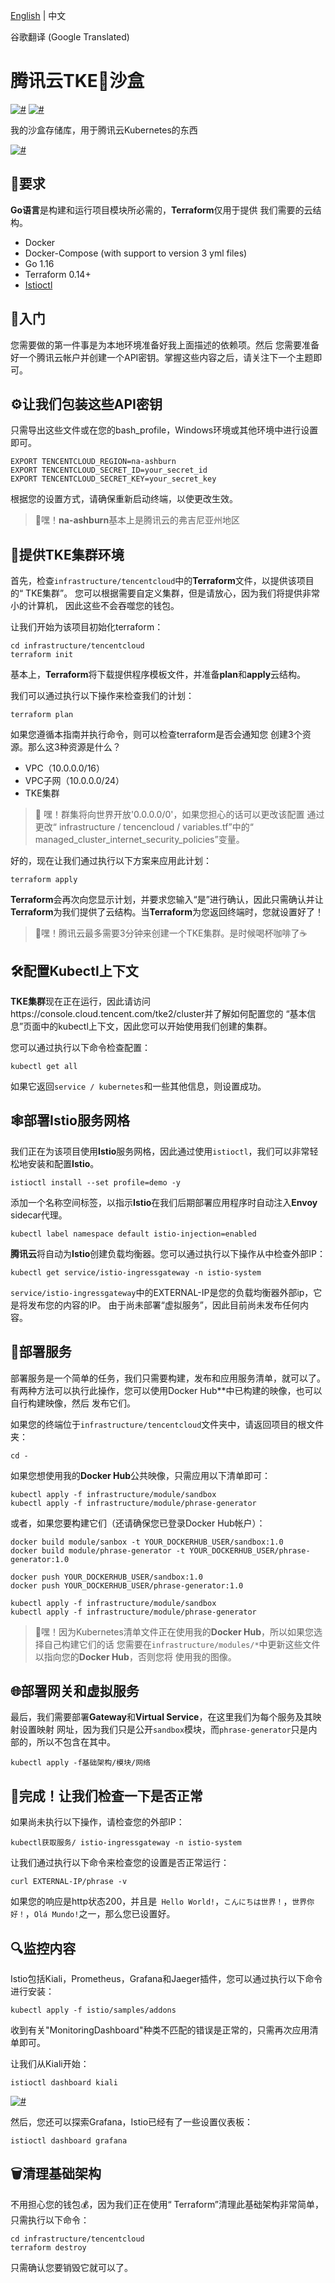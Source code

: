 [English](README.md) | 中文

谷歌翻译 (Google Translated)

# 腾讯云TKE🍱沙盒

[![#](https://img.shields.io/badge/Go-1.16-blue.svg)]()
[![#](https://img.shields.io/badge/Terraform-0.14.8-blueviolet.svg)]()

我的沙盒存储库，用于腾讯云Kubernetes的东西

[![#](assets/diagram.png)](assets/diagram.png)

## 🔌要求
**Go语言**是构建和运行项目模块所必需的，**Terraform**仅用于提供
我们需要的云结构。

- Docker
- Docker-Compose (with support to version 3 yml files)
- Go 1.16
- Terraform 0.14+
- [Istioctl](https://istio.io/latest/docs/setup/getting-started/)

## 🔰入门

您需要做的第一件事是为本地环境准备好我上面描述的依赖项。然后
您需要准备好一个腾讯云帐户并创建一个API密钥。掌握这些内容之后，请关注下一个主题即可。

## ⚙️让我们包装这些API密钥

只需导出这些文件或在您的bash_profile，Windows环境或其他环境中进行设置即可。

```shell
EXPORT TENCENTCLOUD_REGION=na-ashburn
EXPORT TENCENTCLOUD_SECRET_ID=your_secret_id
EXPORT TENCENTCLOUD_SECRET_KEY=your_secret_key
```

根据您的设置方式，请确保重新启动终端，以使更改生效。

>📢嘿！**na-ashburn**基本上是腾讯云的弗吉尼亚州地区

## 🧱提供TKE集群环境

首先，检查`infrastructure/tencentcloud`中的**Terraform**文件，以提供该项目的“ TKE集群”。
您可以根据需要自定义集群，但是请放心，因为我们将提供非常小的计算机，
因此这些不会吞噬您的钱包。

让我们开始为该项目初始化terraform：

```shell
cd infrastructure/tencentcloud
terraform init
```

基本上，**Terraform**将下载提供程序模板文件，并准备**plan**和**apply**云结构。

我们可以通过执行以下操作来检查我们的计划：

```shell
terraform plan
```

如果您遵循本指南并执行命令，则可以检查terraform是否会通知您
创建3个资源。那么这3种资源是什么？

- VPC（10.0.0.0/16）
- VPC子网（10.0.0.0/24）
- TKE集群

>📢 嘿！群集将向世界开放'0.0.0.0/0'，如果您担心的话可以更改该配置
>通过更改“ infrastructure / tencencloud / variables.tf”中的“ managed_cluster_internet_security_policies”变量。

好的，现在让我们通过执行以下方案来应用此计划：

```shell
terraform apply
```

**Terraform**会再次向您显示计划，并要求您输入“是”进行确认，因此只需确认并让
**Terraform**为我们提供了云结构。当**Terraform**为您返回终端时，您就设置好了！

>📢嘿！腾讯云最多需要3分钟来创建一个TKE集群。是时候喝杯咖啡了☕

## 🛠️配置Kubectl上下文

**TKE集群**现在正在运行，因此请访问https://console.cloud.tencent.com/tke2/cluster并了解如何配置您的
“基本信息”页面中的kubectl上下文，因此您可以开始使用我们创建的集群。

您可以通过执行以下命令检查配置：

```shell
kubectl get all
```

如果它返回`service / kubernetes`和一些其他信息，则设置成功。

## 🕸️部署Istio服务网格

我们正在为该项目使用**Istio**服务网格，因此通过使用`istioctl`，我们可以非常轻松地安装和配置**Istio**。

```shell
istioctl install --set profile=demo -y
```

添加一个名称空间标签，以指示**Istio**在我们后期部署应用程序时自动注入**Envoy** sidecar代理。

```shell
kubectl label namespace default istio-injection=enabled
```

**腾讯云**将自动为**Istio**创建负载均衡器。您可以通过执行以下操作从中检查外部IP：

```shell
kubectl get service/istio-ingressgateway -n istio-system
```

`service/istio-ingressgateway`中的EXTERNAL-IP是您的负载均衡器外部ip，它是将发布您的内容的IP。
由于尚未部署“虚拟服务”，因此目前尚未发布任何内容。

## 🚀部署服务

部署服务是一个简单的任务，我们只需要构建，发布和应用服务清单，就可以了。
有两种方法可以执行此操作，您可以使用Docker Hub**中已构建的映像，也可以自行构建映像，然后
发布它们。

如果您的终端位于`infrastructure/tencentcloud`文件夹中，请返回项目的根文件夹：

```shell
cd -
```

如果您想使用我的**Docker Hub**公共映像，只需应用以下清单即可：

```shell
kubectl apply -f infrastructure/module/sandbox
kubectl apply -f infrastructure/module/phrase-generator
```

或者，如果您要构建它们（还请确保您已登录Docker Hub帐户）：

```shell
docker build module/sanbox -t YOUR_DOCKERHUB_USER/sandbox:1.0
docker build module/phrase-generator -t YOUR_DOCKERHUB_USER/phrase-generator:1.0

docker push YOUR_DOCKERHUB_USER/sandbox:1.0
docker push YOUR_DOCKERHUB_USER/phrase-generator:1.0

kubectl apply -f infrastructure/module/sandbox
kubectl apply -f infrastructure/module/phrase-generator
```

>📢嘿！因为Kubernetes清单文件正在使用我的**Docker Hub**，所以如果您选择自己构建它们的话
>您需要在`infrastructure/modules/*`中更新这些文件以指向您的**Docker Hub**，否则您将
>使用我的图像。

## 🌐部署网关和虚拟服务

最后，我们需要部署**Gateway**和**Virtual Service**，在这里我们为每个服务及其映射设置映射
网址，因为我们只是公开`sandbox`模块，而`phrase-generator`只是内部的，所以不包含在其中。

```shell
kubectl apply -f基础架构/模块/网络
```

## 🏁完成！让我们检查一下是否正常

如果尚未执行以下操作，请检查您的外部IP：

```shell
kubectl获取服务/ istio-ingressgateway -n istio-system
```

让我们通过执行以下命令来检查您的设置是否正常运行：

```shell
curl EXTERNAL-IP/phrase -v
```

如果您的响应是http状态200，并且是` Hello World!`，`こんにちは世界！`，`世界你好！`，`Olá Mundo!`之一，那么您已设置好。

## 🔍监控内容

Istio包括Kiali，Prometheus，Grafana和Jaeger插件，您可以通过执行以下命令进行安装：

```shell
kubectl apply -f istio/samples/addons
```

收到有关"MonitoringDashboard"种类不匹配的错误是正常的，只需再次应用清单即可。

让我们从Kiali开始：

```shell
istioctl dashboard kiali
```

[![#](assets/kiali.png)]()

然后，您还可以探索Grafana，Istio已经有了一些设置仪表板：

```shell
istioctl dashboard grafana
```

## 🗑️清理基础架构

不用担心您的钱包💰，因为我们正在使用“ Terraform”清理此基础架构非常简单，只需执行以下命令：

```shell
cd infrastructure/tencentcloud
terraform destroy
```

只需确认您要销毁它就可以了。